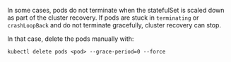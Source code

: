 In some cases, pods do not terminate when the statefulSet is scaled down as part of the cluster recovery.
If pods are stuck in `terminating` or `crashLoopBack` and do not terminate gracefully, cluster recovery can stop.

In that case, delete the pods manually with:

```src
kubectl delete pods <pod> --grace-period=0 --force
```